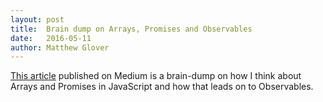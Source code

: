 ```yaml
---
layout: post
title:  Brain dump on Arrays, Promises and Observables
date:   2016-05-11
author: Matthew Glover
---
```

[This article](https://medium.com/@MattGlvr/brain-dump-on-arrays-promises-and-observables-a20421907ede#.k9u1aabhq) published on Medium is a brain-dump on how I think about Arrays and Promises in JavaScript and how that leads on to Observables.
